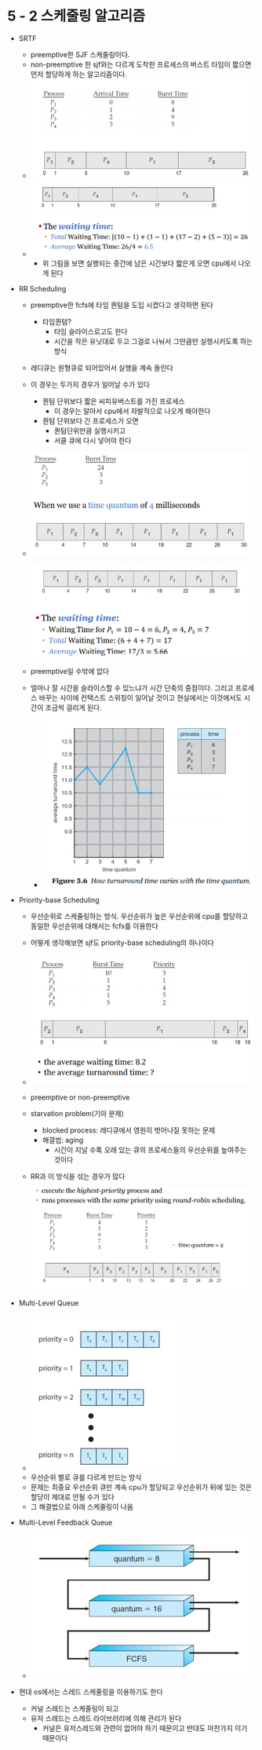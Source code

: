 # 5 - 2 스케줄링 알고리즘

- SRTF

  - preemptive한 SJF 스케줄링이다.
  - non-preemptive 한 sjf와는 다르게 도착한 프로세스의 버스트 타임이 짧으면 먼저 할당하게 하는 알고리즘이다.
  - ![](srtf.PNG)
  - ![](srtf2.PNG)
    - 위 그림을 보면 실행되는 중간에 남은 시간보다 짧은게 오면 cpu에서 나오게 된다

- RR Scheduling

  - preemptive한 fcfs에 타임 퀀텀을 도입 시켰다고 생각하면 된다

    - 타임퀀텀?
      - 타임 슬라이스로고도 한다
      - 시간을 작은 유닛대로 두고 그걸로 나눠서 그만큼만 실행시키도록 하는 방식

  - 레디큐는 원형큐로 되어있어서 실행을 계속 돌린다

  - 이 경우는 두가지 경우가 일어날 수가 있다

    - 퀀텀 단위보다 짧은 씨피유버스트를 가진 프로세스
      - 이 경우는 알아서 cpu에서 자발적으로 나오게 해야한다
    - 퀀텀 단위보다 긴 프로세스가 오면
      - 퀀텀단위만큼 실행시키고
      - 서클 큐에 다시 넣어야 한다

  - ![](rr1.PNG)

    ![rr2](rr2.PNG)

  - preemptive일 수밖에 없다

  - 얼마나 잘 시간을 슬라이스할 수 있느냐가 시간 단축의 중점이다. 그리고 프로세스 바꾸는 사이에 컨택스트 스위칭이 일어날 것이고 현실에서는 이것에서도 시간이 조금씩 걸리게 된다.

    - ![](rr3.PNG)

- Priority-base Scheduling

  - 우선순위로 스케쥴링하는 방식. 우선순위가 높은 우선순위에 cpu를 할당하고 동일한 우선순위에 대해서는 fcfs를 이용한다

  - 어떻게 생각해보면 sjf도 priority-base scheduling의 하나이다

  - ![](pbs.PNG)

  - preemptive or non-preemptive

  - starvation problem(기아 문제)

    - blocked process: 레디큐에서 영원히 벗어나질 못하는 문제
    - 해결법: aging
      - 시간이 지날 수록 오래 있는 큐의 프로세스들의 우선순위를 높여주는 것이다

  - RR과 이 방식을 섞는 경우가 많다

    ![](rrprio.PNG)

- Multi-Level Queue

  - ![](mlq.PNG)
  - 우선순위 별로 큐를 다르게 만드는 방식
  - 문제는 최중요 우선순위 큐만 계속 cpu가 할당되고 우선순위가 뒤에 있는 것은 할당이 제대로 안될 수가 있다
  - 그 해결법으로 아래 스케줄링이 나옴

- Multi-Level Feedback Queue

  - ![](mlfq.PNG)

- 현대 os에서는 스레드 스케줄링을 이용하기도 한다

  - 커널 스레드는 스케줄링이 되고
  - 유저 스레드는 스레드 라이브러리에 의해 관리가 된다
    - 커널은 유저스레드와 관련이 없어야 하기 때문이고 반대도 마찬가지 이기 때문이다

